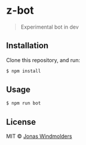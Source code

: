 # z-bot
> Experimental bot in dev

## Installation

Clone this repository, and run:
```sh
$ npm install
```

## Usage

```js
$ npm run bot
```
## License

MIT © [Jonas Windmolders]()
